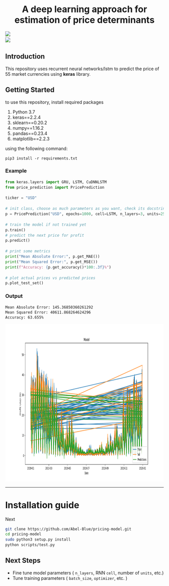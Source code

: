 <h1 align="center">A deep learning approach for estimation of price determinants</h1>

<img src="https://www.freelogovectors.net/wp-content/uploads/2018/07/tensorflow-logo.png" height="70">
<br>
<img src="https://s3.amazonaws.com/keras.io/img/keras-logo-2018-large-1200.png" height="80">

## Introduction
This repository uses recurrent neural networks/lstm to predict the price of 55 market currencies using **keras** library.

## Getting Started
to use this repository, install required packages
1. Python 3.7
2. keras==2.2.4
3. sklearn==0.20.2
4. numpy==1.16.2
5. pandas==0.23.4
6. matplotlib==2.2.3

using the following command:
```
pip3 install -r requirements.txt
```
### **Example**
```python
from keras.layers import GRU, LSTM, CuDNNLSTM
from price_prediction import PricePrediction

ticker = "USD"

# init class, choose as much parameters as you want, check its docstring
p = PricePrediction("USD", epochs=1000, cell=LSTM, n_layers=3, units=256, loss="mae", optimizer="adam")

# train the model if not trained yet
p.train()
# predict the next price for profit
p.predict()

# print some metrics
print("Mean Absolute Error:", p.get_MAE())
print("Mean Squared Error:", p.get_MSE())
print(f"Accuracy: {p.get_accuracy()*100:.3f}%")

# plot actual prices vs predicted prices
p.plot_test_set()
```
### Output
```
Mean Absolute Error: 145.36850360261292
Mean Squared Error: 40611.868264624296
Accuracy: 63.655%
```
<img src="images/pred.png" height="500" width="800">

<hr>

# <a name='Installation guide'></a>Installation guide

Next

```bash
git clone https://github.com/Abel-Blue/pricing-model.git
cd pricing-model
sudo python3 setup.py install
python scripts/test.py
```
## Next Steps
- Fine tune model parameters ( `n_layers`, RNN `cell`, number of `units`, etc.)
- Tune training parameters ( `batch_size`, `optimizer`, etc. )